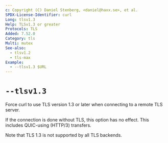 ```yaml
---
c: Copyright (C) Daniel Stenberg, <daniel@haxx.se>, et al.
SPDX-License-Identifier: curl
Long: tlsv1.3
Help: TLSv1.3 or greater
Protocols: TLS
Added: 7.52.0
Category: tls
Multi: mutex
See-also:
  - tlsv1.2
  - tls-max
Example:
  - --tlsv1.3 $URL
---
```


# `--tlsv1.3`

Force curl to use TLS version 1.3 or later when connecting to a remote TLS
server.

If the connection is done without TLS, this option has no effect. This
includes QUIC-using (HTTP/3) transfers.

Note that TLS 1.3 is not supported by all TLS backends.
